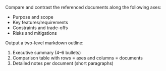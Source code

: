 Compare and contrast the referenced documents along the following axes:
- Purpose and scope
- Key features/requirements
- Constraints and trade-offs
- Risks and mitigations

Output a two-level markdown outline:
1. Executive summary (4–6 bullets)
2. Comparison table with rows = axes and columns = documents
3. Detailed notes per document (short paragraphs)

